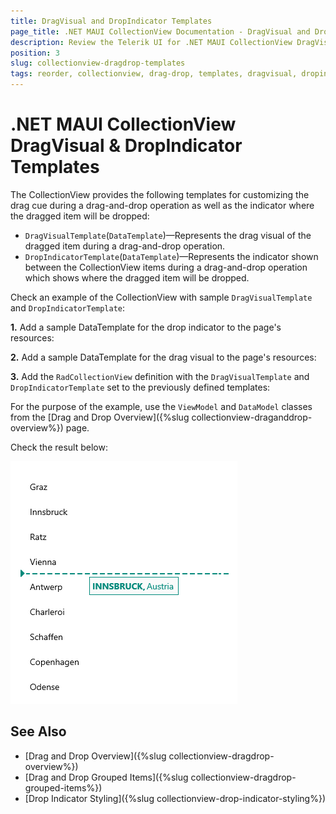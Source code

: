 ```yaml
---
title: DragVisual and DropIndicator Templates
page_title: .NET MAUI CollectionView Documentation - DragVisual and DropIndicator Templates
description: Review the Telerik UI for .NET MAUI CollectionView DragVisual and DropIndicator Templates.
position: 3
slug: collectionview-dragdrop-templates
tags: reorder, collectionview, drag-drop, templates, dragvisual, dropindicator
---
```


# .NET MAUI CollectionView DragVisual &amp; DropIndicator Templates

The CollectionView provides the following templates for customizing the drag cue during a drag-and-drop operation as well as the indicator where the dragged item will be dropped:

* `DragVisualTemplate`(`DataTemplate`)&mdash;Represents the drag visual of the dragged item during a drag-and-drop operation.
* `DropIndicatorTemplate`(`DataTemplate`)&mdash;Represents the indicator shown between the CollectionView items during a drag-and-drop operation which shows where the dragged item will be dropped.

Check an example of the CollectionView with sample `DragVisualTemplate` and `DropIndicatorTemplate`:

**1.** Add a sample DataTemplate for the drop indicator to the page's resources:

<snippet id='collectionview-dragdrop-templates-indicatortemplate' />

**2.** Add a sample DataTemplate for the drag visual to the page's resources:

<snippet id='collectionview-dragdrop-templates-dragvisual' />

**3.** Add the `RadCollectionView` definition with the `DragVisualTemplate` and `DropIndicatorTemplate` set to the previously defined templates:

<snippet id='collectionview-dragdrop-templates' />

For the purpose of the example, use the `ViewModel` and `DataModel` classes from the [Drag and Drop Overview]({%slug collectionview-draganddrop-overview%}) page.

Check the result below:

![.NET MAUI CollectionView DragVisual and DropIndicator Templates](../images/collectionview-dragdrop-templates.png)

## See Also

- [Drag and Drop Overview]({%slug collectionview-dragdrop-overview%})
- [Drag and Drop Grouped Items]({%slug collectionview-dragdrop-grouped-items%})
- [Drop Indicator Styling]({%slug collectionview-drop-indicator-styling%})
